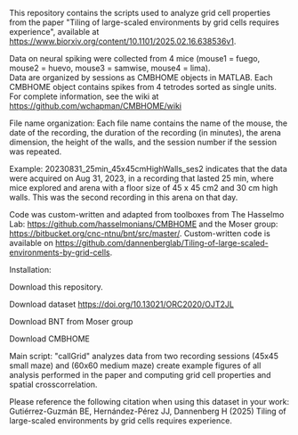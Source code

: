 This repository contains the scripts used to analyze grid cell properties from the paper "Tiling of large-scaled environments by grid cells requires experience",
available at  https://www.biorxiv.org/content/10.1101/2025.02.16.638536v1.

Data on neural spiking were collected from 4 mice (mouse1 = fuego, mouse2 = huevo, mouse3 = samwise, mouse4 = lima).  
Data are organized by sessions as CMBHOME objects in MATLAB. Each CMBHOME object contains spikes from 4 tetrodes sorted as single units. 
For complete information, see the wiki at https://github.com/wchapman/CMBHOME/wiki

File name organization: 
Each file name contains the name of the mouse, the date of the recording, the duration of the recording (in minutes), 
the arena dimension, the height of the walls, and the session number if the session was repeated.

Example:
20230831_25min_45x45cmHighWalls_ses2 indicates that the data were acquired on Aug 31, 2023, in a recording that lasted 25 min, 
where mice explored and arena with a floor size of 45 x 45 cm2 and 30 cm high walls. This was the second recording in this arena on that day.
 
Code was custom-written and adapted from toolboxes from The Hasselmo Lab: https://github.com/hasselmonians/CMBHOME and the Moser group: https://bitbucket.org/cnc-ntnu/bnt/src/master/. 
Custom-written code is available on https://github.com/dannenberglab/Tiling-of-large-scaled-environments-by-grid-cells.

Installation:

Download this repository.

Download dataset https://doi.org/10.13021/ORC2020/OJT2JL

Download BNT from Moser group 

Download CMBHOME 

Main script: "callGrid" analyzes data from two recording sessions (45x45 small maze) and (60x60 medium maze) 
create example figures of all analysis performed in the paper and computing grid cell properties and spatial crosscorrelation. 

Please reference the following citation when using this dataset in your work:
Gutiérrez-Guzmán BE, Hernández-Pérez JJ, Dannenberg H (2025) Tiling of large-scaled environments by grid cells requires experience.



